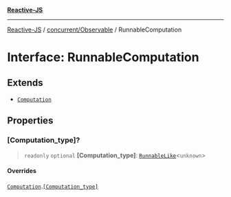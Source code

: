 [**Reactive-JS**](../../../README.md)

***

[Reactive-JS](../../../README.md) / [concurrent/Observable](../README.md) / RunnableComputation

# Interface: RunnableComputation

## Extends

- [`Computation`](../../../computations/interfaces/Computation.md)

## Properties

### \[Computation\_type\]?

> `readonly` `optional` **\[Computation\_type\]**: [`RunnableLike`](../../interfaces/RunnableLike.md)\<`unknown`\>

#### Overrides

[`Computation`](../../../computations/interfaces/Computation.md).[`[Computation_type]`](../../../computations/interfaces/Computation.md#computation_type)
